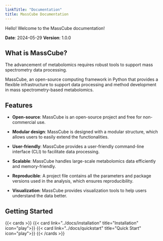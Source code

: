 ```yaml
---
linkTitle: "Documentation"
title: MassCube Documentation
---
```


Hello! Welcome to the MassCube documentation!

**Date**: 2024-05-29 **Version**: 1.0.0

<!--more-->

## What is MassCube?

The advancement of metabolomics requires robust tools to support mass spectrometry data processing. 

MassCube, an open-source computing framework in Python that provides a flexible infrastructure to support data processing and method development in mass spectrometry-based metabolomics.


## Features

- **Open-source**: MassCube is an open-source project and free for non-commercial use.

- **Modular design**: MassCube is designed with a modular structure, which allows users to easily extend the functionalities.

- **User-friendly**: MassCube provides a user-friendly command-line interface (CLI) to facilitate data processing.

- **Scalable**: MassCube handles large-scale metabolomics data efficiently and memory-friendly.

- **Reproducible**: A project file contains all the parameters and package versions used in the analysis, which ensures reproducibility.

- **Visualization**: MassCube provides visualization tools to help users understand the data better.

## Getting Started

{{< cards >}}
  {{< card link="../docs/installation" title="Installation" icon="play">}}
  {{< card link="../docs/quickstart" title="Quick Start" icon="play">}}
{{< /cards >}}